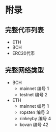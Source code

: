 # 附录

## 完整代币列表

- ETH
- BCH
- ERC20代币

## 完整网络类型

- BCH
  - mainnet 编号 1
  - testnet 编号 2
- ETH
  - mainnet 编号 1
  - ropsten 编号 3
  - rinkeyby 编号 4
  - kovan 编号 42